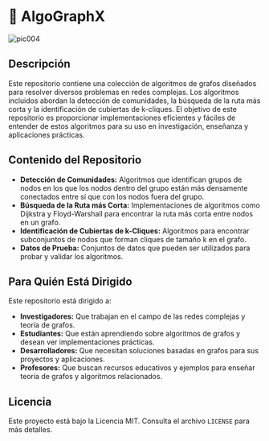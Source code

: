 # :pushpin: AlgoGraphX
![pic004](https://github.com/katjaoksana/AlgoGraphX/assets/141786397/00600ae1-0f8f-4709-bb02-20b9eaed4ff8)
## Descripción

Este repositorio contiene una colección de algoritmos de grafos diseñados para resolver diversos problemas en redes complejas. Los algoritmos incluidos abordan la detección de comunidades, la búsqueda de la ruta más corta y la identificación de cubiertas de k-cliques. El objetivo de este repositorio es proporcionar implementaciones eficientes y fáciles de entender de estos algoritmos para su uso en investigación, enseñanza y aplicaciones prácticas.

## Contenido del Repositorio

- **Detección de Comunidades:** Algoritmos que identifican grupos de nodos en los que los nodos dentro del grupo están más densamente conectados entre sí que con los nodos fuera del grupo.
- **Búsqueda de la Ruta más Corta:** Implementaciones de algoritmos como Dijkstra y Floyd-Warshall para encontrar la ruta más corta entre nodos en un grafo.
- **Identificación de Cubiertas de k-Cliques:** Algoritmos para encontrar subconjuntos de nodos que forman cliques de tamaño k en el grafo.
- **Datos de Prueba:** Conjuntos de datos que pueden ser utilizados para probar y validar los algoritmos.

## Para Quién Está Dirigido

Este repositorio está dirigido a:

- **Investigadores:** Que trabajan en el campo de las redes complejas y teoría de grafos.
- **Estudiantes:** Que están aprendiendo sobre algoritmos de grafos y desean ver implementaciones prácticas.
- **Desarrolladores:** Que necesitan soluciones basadas en grafos para sus proyectos y aplicaciones.
- **Profesores:** Que buscan recursos educativos y ejemplos para enseñar teoría de grafos y algoritmos relacionados.

<!-- ## Cómo Empezar

Para comenzar a utilizar los algoritmos de este repositorio, sigue estos pasos:

1. Clona el repositorio en tu máquina local:
    ```sh
    git clone https://github.com/tu_usuario/algoritmos-de-grafos.git
    ```
2. Navega al directorio del repositorio:
    ```sh
    cd algoritmos-de-grafos
    ```
3. Revisa la documentación y los ejemplos en los directorios correspondientes para entender cómo utilizar los algoritmos y aplicar los datos.
-->

## Licencia

Este proyecto está bajo la Licencia MIT. Consulta el archivo `LICENSE` para más detalles.

